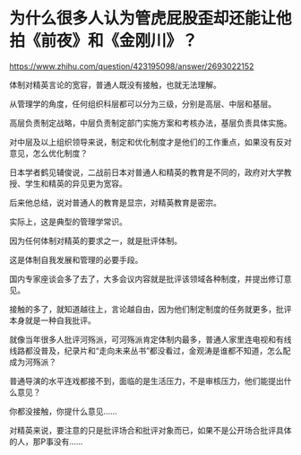 # 为什么很多人认为管虎屁股歪却还能让他拍《前夜》和《金刚川》？

https://www.zhihu.com/question/423195098/answer/2693022152

体制对精英言论的宽容，普通人既没有接触，也就无法理解。

从管理学的角度，任何组织科层都可以分为三级，分别是高层、中层和基层。

高层负责制定战略，中层负责制定部门实施方案和考核办法，基层负责具体实施。

对中层及以上组织领导来说，制定和优化制度才是他们的工作重点，如果没有反对意见，怎么优化制度？

日本学者鹤见辅俊说，二战前日本对普通人和精英的教育是不同的，政府对大学教授、学生和精英的异见更为宽容。

后来他总结，说对普通人的教育是显宗，对精英教育是密宗。

实际上，这是典型的管理学常识。

因为任何体制对精英的要求之一，就是批评体制。

这是体制自我发展和管理的必要手段。

国内专家座谈会多了去了，大多会议内容就是批评该领域各种制度，并提出修订意见。

接触的多了，就知道越往上，言论越自由，因为他们制定制度的任务就更多，批评本身就是一种自我批评。

就像当年很多人批评河殇派，可河殇派肯定体制内最多，普通人家里连电视和有线线路都没普及，纪录片和“走向未来丛书”都没看过，金观涛是谁都不知道，怎么配成为河殇派？

普通导演的水平连戏都接不到，面临的是生活压力，不是审核压力，他们能提出什么意见？

你都没接触，你提什么意见……

对精英来说，要注意的只是批评场合和批评对象而已，如果不是公开场合批评具体的人，那P事没有……